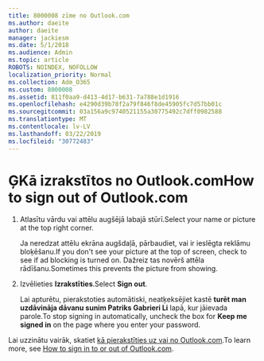 ```yaml
---
title: 8000008 zīme no Outlook.com
ms.author: daeite
author: daeite
manager: jackiesm
ms.date: 5/1/2018
ms.audience: Admin
ms.topic: article
ROBOTS: NOINDEX, NOFOLLOW
localization_priority: Normal
ms.collection: Adm_O365
ms.custom: 8000008
ms.assetid: 811f0aa9-d413-4d17-b631-7a788e1d1916
ms.openlocfilehash: e4290d39b78f2a79f846f8de45905fc7d57bb01c
ms.sourcegitcommit: 03a156a9c9740521155a30775492c7dff0982588
ms.translationtype: MT
ms.contentlocale: lv-LV
ms.lasthandoff: 03/22/2019
ms.locfileid: "30772483"
---
```

# <a name="how-to-sign-out-of-outlookcom"></a><span data-ttu-id="79a8a-102">ĢKā izrakstītos no Outlook.com</span><span class="sxs-lookup"><span data-stu-id="79a8a-102">How to sign out of Outlook.com</span></span>

1. <span data-ttu-id="79a8a-103">Atlasītu vārdu vai attēlu augšējā labajā stūrī.</span><span class="sxs-lookup"><span data-stu-id="79a8a-103">Select your name or picture at the top right corner.</span></span>
    
    <span data-ttu-id="79a8a-104">Ja neredzat attēlu ekrāna augšdaļā, pārbaudiet, vai ir ieslēgta reklāmu bloķēšanu.</span><span class="sxs-lookup"><span data-stu-id="79a8a-104">If you don't see your picture at the top of screen, check to see if ad blocking is turned on.</span></span> <span data-ttu-id="79a8a-105">Dažreiz tas novērš attēla rādīšanu.</span><span class="sxs-lookup"><span data-stu-id="79a8a-105">Sometimes this prevents the picture from showing.</span></span>
    
2. <span data-ttu-id="79a8a-106">Izvēlieties **Izrakstīties**.</span><span class="sxs-lookup"><span data-stu-id="79a8a-106">Select **Sign out**.</span></span> 
    
    <span data-ttu-id="79a8a-107">Lai apturētu, pierakstoties automātiski, neatķeksējiet kastē **turēt man uzdāvināja dāvanu sunim Patriks Gabrieri Li** lapā, kur jāievada parole.</span><span class="sxs-lookup"><span data-stu-id="79a8a-107">To stop signing in automatically, uncheck the box for **Keep me signed in** on the page where you enter your password.</span></span> 
    
<span data-ttu-id="79a8a-108">Lai uzzinātu vairāk, skatiet [kā pierakstīties uz vai no Outlook.com](https://go.microsoft.com/fwlink/p/?linkid=873113).</span><span class="sxs-lookup"><span data-stu-id="79a8a-108">To learn more, see [How to sign in to or out of Outlook.com](https://go.microsoft.com/fwlink/p/?linkid=873113).</span></span>
  

